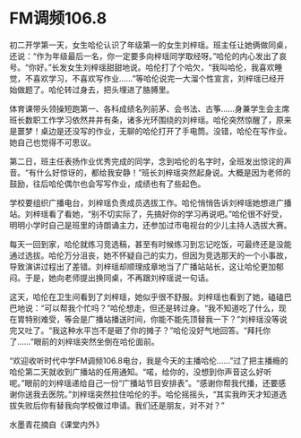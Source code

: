 # FM调频106.8

初二开学第一天，女生哈伦认识了年级第一的女生刘梓瑶。班主任让她俩做同桌，还说：“作为年级最后一名，你一定要多向梓瑶同学取经呀。”哈伦的内心发出了哀号。“你好。”长发女生刘梓瑶甜甜地说。哈伦打了个哈欠，“我叫哈伦，我喜欢睡觉，不喜欢学习，不喜欢写作业……”等哈伦说完一大溜个性宣言，刘梓瑶已经开始做题了。哈伦转过身去，把头埋进了胳膊里。 

体育课带头领操短跑第一、各科成绩名列前茅、会书法、古筝……身兼学生会主席班长数职工作学习依然井井有条，诸多光环围绕的刘梓瑶。哈伦突然惊醒了，原来是噩梦！桌边是还没写的作业，无聊的哈伦打开了手电筒。没错，哈伦在写作业。她自己也觉得不可思议。 

第二日，班主任表扬作业优秀完成的同学，念到哈伦的名字时，全班发出惊诧的声音。“有什么好惊讶的，都给我安静！”班长刘梓瑶突然起身说。大概是因为老师的鼓励，往后哈伦偶尔也会写写作业，成绩也有了些起色。 

学校要组织广播电台，刘梓瑶负责成员选拔工作。哈伦悄悄告诉刘梓瑶她想进广播站。刘梓瑶看了看她，“别不切实际了，先搞好你的学习再说吧。”哈伦很不好受，明明小学时自己是班里的诗朗诵主力，还参加过市电视台的少儿主持人选拔大赛。 

每天一回到家，哈伦就练习竞选稿，甚至有时候练习到忘记吃饭，可最终还是没能通过选拔。哈伦万分沮丧，她不怀疑自己的实力，但因为竞选那天的一个小事故，导致演讲过程出了差错。刘梓瑶却顺理成章地当了广播站站长，这让哈伦更加郁闷。于是，她向老师提出换同桌，不再跟刘梓瑶说一句话。 

这天，哈伦在卫生间看到了刘梓瑶，她似乎很不舒服。刘梓瑶也看到了她，磕磕巴巴地说：“可以帮我个忙吗？”哈伦想走，但还是转过身。“我不知道吃了什么，现在胃特别难受，等会是广播站播送时间，你能不能先顶替我一下？”刘梓瑶没等说完又吐了。“我这种水平岂不是砸了你的摊子？”哈伦没好气地回答。“拜托你了……”眼前的刘梓瑶突然坐倒在哈伦面前。 

“欢迎收听时代中学FM调频106.8电台，我是今天的主播哈伦……”过了把主播瘾的哈伦第二天就收到广播站的任用通知。“喏，给你的，没想到你声音这么好听呢。”眼前的刘梓瑶递给自己一份“广播站节目安排表”。“感谢你帮我代播，还要感谢你送我去医院。”刘梓瑶突然拉住哈伦的手。哈伦摇摇头，“其实我昨天才知道选拔失败后你有替我向学校做过申请。我们还是朋友，对不对？” 

水墨青花摘自《课堂内外》